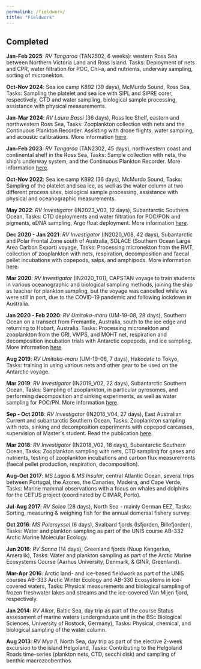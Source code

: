 ```yaml
---
permalink: /fieldwork/
title: "Fieldwork"
---
```

## Completed

**Jan-Feb 2025**: *RV Tangaroa* (TAN2502, 6 weeks): western Ross Sea between Northern Victoria Land and Ross Island. Tasks: Deployment of nets and CPR, water filtration for POC, Chl-a, and nutrients, underway sampling, sorting of micronekton. 

**Oct-Nov 2024**: Sea ice camp K892 (39 days), McMurdo Sound, Ross Sea, Tasks: Sampling the platelet and sea ice with SIPL and SIPRE corer, respectively, CTD and water sampling, biological sample processing, assistance with physical measurements. 

**Jan-Mar 2024**: *RV Laura Bassi* (36 days), Ross Ice Shelf, eastern and northwestern Ross Sea, Tasks: Zooplankton collection with nets and the Continuous Plankton Recorder. Assisting with drone flights, water sampling, and acoustic calibrations. More information [here](https://www.antarcticscienceplatform.org.nz/research/biodiversity-voyage). 

**Jan-Feb 2023**: *RV Tangaroa* (TAN2302, 45 days), northwestern coast and continental shelf in the Ross Sea, Tasks: Sample collection with nets, the ship's underway system, and the Continuous Plankton Recorder. More information [here](https://niwa.co.nz/our-science/voyages/2023_Antarctica). 

**Oct-Nov 2022**: Sea ice camp K892 (36 days), McMurdo Sound, Tasks: Sampling of the platelet and sea ice, as well as the water column at two different process sites, biological sample processing, assistance with physical and oceanographic measurements. 

**May 2022**: *RV Investigator* (IN2023_V03, 12 days), Subantarctic Southern Ocean, Tasks: CTD deployments and water filtration for POC/PON and pigments, eDNA sampling, Argo float deployment. More information [here](https://mnf.csiro.au/en/Voyages/IN2022_V03). 

**Dec 2020 - Jan 2021**: *RV Investigator* (IN2020_V08, 42 days), Subantarctic and Polar Frontal Zone south of Australia, SOLACE (Southern Ocean Large Area Carbon Export) voyage, Tasks: Processing micronekton from the RMT, collection of zooplankton with nets, respiration, decomposition and faecal pellet incubations with copepods, salps, and amphipods. More information [here](https://mnf.csiro.au/en/Voyages/IN2020_V08). 

**Mar 2020**: *RV Investigator* (IN2020_T01), CAPSTAN voyage to train students in various oceanographic and biological sampling methods, joining the ship as teacher for plankton sampling, but the voyage was cancelled while we were still in port, due to the COVID-19 pandemic and following lockdown in Australia.

**Jan 2020 - Feb 2020**: *RV Umitaka-maru* (UM-19-08, 28 days), Southern Ocean on a transect from Fremantle, Australia, south to the ice edge and returning to Hobart, Australia. Tasks: Processing micronekton and zooplankton from the ORI, VMPS, and MOHT net, respiration and decomposition incubation trials with Antarctic copepods, and ice sampling. More information [here](https://www.researchgate.net/publication/343442106_Plankton_sampling_by_the_training_vessel_Umitaka-maru_in_the_Indian_sector_of_the_Southern_Ocean_in_the_austral_summer_of_2020). 

**Aug 2019**: *RV Umitaka-maru* (UM-19-06, 7 days), Hakodate to Tokyo, Tasks: training in using various nets and other gear to be used on the Antarctic voyage. 

**Mar 2019**: *RV Investigator* (IN2019_V02, 22 days), Subantarctic Southern Ocean, Tasks: Sampling of zooplankton, in particular pyrosomes, and performing decomposition and sinking experiments, as well as water sampling for POC/PN. More information [here](https://www.csiro.au/en/about/facilities-collections/MNF/Voyages-schedules/Voyages/2019/March/IN2019_V02). 

**Sep - Oct 2018**: *RV Investigator* (IN2018_V04, 27 days), East Australian Current and subantarctic Southern Ocean, Tasks: Zooplankton sampling with nets, sinking and decomposition experiments with copepod carcasses, supervision of Master's student. Read the publication [here](https://aslopubs.onlinelibrary.wiley.com/doi/full/10.1002/lno.11971). 

**Mar 2018**: *RV Investigator* (IN2018_V02, 18 days), Subantarctic Southern Ocean, Tasks: Zooplankton sampling with nets, CTD sampling for gases and nutrients, testing of zooplankton incubations and carbon flux measurements (faecal pellet production, respiration, decomposition). 

**Aug-Oct 2017**: *MS Lagoa* & *MS Insular*, central Atlantic Ocean, several trips between Portugal, the Azores, the Canaries, Madeira, and Cape Verde, Tasks: Marine mammal observations with a focus on whales and dolphins for the CETUS project (coordinated by CIIMAR, Porto). 

**Jul-Aug 2017**: *RV Solea* (28 days), North Sea - mainly German EEZ, Tasks: Sorting, measuring & weighing fish for the annual demersal fishery survey. 

**Oct 2016**: *MS Polarsyssel* (6 days), Svalbard fjords (Isfjorden, Billefjorden), Tasks: Water and plankton sampling as part of the UNIS course AB-332 Arctic Marine Molecular Ecology.

**Jun 2016**: *RV Sanna* (14 days), Greenland fjords (Nuup Kangerlua, Ameralik), Tasks: Water and plankton sampling as part of the Arctic Marine Ecosystems Course (Aarhus University, Denmark, & GINR, Greenland).

**Mar-Apr 2016**: Arctic land- and ice-based fieldwork as part of the UNIS courses AB-333 Arctic Winter Ecology and AB-330 Ecosystems in ice-covered waters, Tasks: Physical measurements and biological sampling of frozen freshwater lakes and streams and the ice-covered Van Mijen fjord, respectively. 

**Jan 2014**: *RV Alkor*, Baltic Sea, day trip as part of the course Status assessment of marine waters (undergraduate unit in the BSc Biological Sciences, University of Rostock, Germany), Tasks: Physical, chemical, and biological sampling of the water column. 

**Aug 2013**: *RV Mya II*, North Sea, day trip as part of the elective 2-week excursion to the island Helgoland, Tasks: Contributing to the Helgoland Roads time-series (plankton nets, CTD, secchi disk) and sampling of benthic macrozoobenthos. 
 

